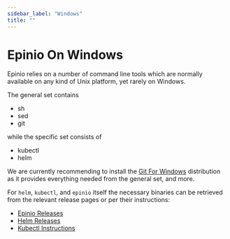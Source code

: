 ```yaml
---
sidebar_label: "Windows"
title: ""
---
```


# Epinio On Windows

Epinio relies on a number of command line tools which are normally
available on any kind of Unix platform, yet rarely on Windows.

The general set contains

  - sh
  - sed
  - git

while the specific set consists of

  - kubectl
  - helm

We are currently recommending to install the
[Git For Windows](https://gitforwindows.org/) distribution as it
provides everything needed from the general set, and more.

For `helm`, `kubectl`, and `epinio` itself the necessary binaries can
be retrieved from the relevant release pages or per their
instructions:

  - [Epinio Releases](https://github.com/epinio/epinio/releases)
  - [Helm Releases](https://github.com/helm/helm/releases)
  - [Kubectl Instructions](https://kubernetes.io/docs/tasks/tools/install-kubectl-windows/)
